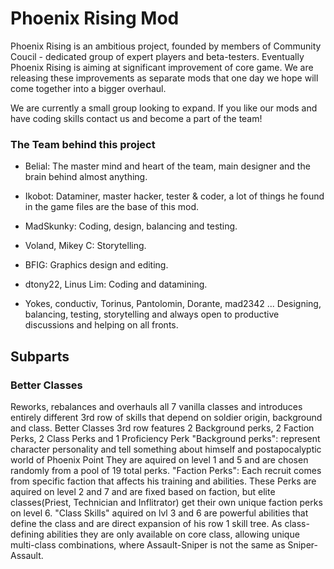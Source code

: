 # Phoenix Rising Mod 

Phoenix Rising is an ambitious project, founded by members of Community Coucil - dedicated group of expert players and beta-testers. Eventually Phoenix Rising is aiming at significant improvement of core game. We are releasing these improvements as separate mods that one day we hope will come together into a bigger overhaul.

We are currently a small group looking to expand. If you like our mods and have coding skills contact us and become a part of the team!

### The Team behind this project

- Belial: The master mind and heart of the team, main designer and the brain behind almost anything.
- Ikobot: Dataminer, master hacker, tester & coder, a lot of things he found in the game files are the base of this mod.
- MadSkunky: Coding, design, balancing and testing.
- Voland, Mikey C: Storytelling.
- BFIG: Graphics design and editing.
- dtony22, Linus Lim: Coding and datamining.

- Yokes, conductiv, Torinus, Pantolomin, Dorante, mad2342 ...
Designing, balancing, testing, storytelling and always open to productive discussions and helping on all fronts.

## Subparts

### Better Classes

Reworks, rebalances and overhauls all 7 vanilla classes and introduces entirely different 3rd row of skills that depend on soldier origin, background and class.
Better Classes 3rd row features 2 Background perks, 2 Faction Perks, 2 Class Perks and 1 Proficiency Perk
"Background perks": represent character personality and tell something about himself and postapocalyptic world of Phoenix Point
They are aquired on level 1 and 5 and are chosen randomly from a pool of 19 total perks.
"Faction Perks": Each recruit comes from specific faction that affects his training and abilities. These Perks are aquired on level 2 and 7 and are fixed based on faction, but elite classes(Priest, Technician and Inflitrator) get their own unique faction perks on level 6.
"Class Skills" aquired on lvl 3 and 6 are powerful abilities that define the class and are direct expansion of his row 1 skill tree. As class-defining abilities they are only available on core class, allowing unique multi-class combinations, where Assault-Sniper is not the same as Sniper-Assault.

